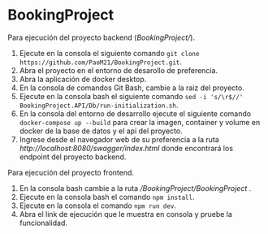 # BookingProject
Para ejecución del proyecto backend (_BookingProject/_).
1. Ejecute en la consola el siguiente comando ```git clone https://github.com/PaoM21/BookingProject.git```.
2. Abra el proyecto en el entorno de desarollo de preferencia.
3. Abra la aplicación de docker desktop.
4. En la consola de comandos Git Bash, cambie a la raiz del proyecto.
5. Ejecute en la consola bash el siguiente comando ```sed -i 's/\r$//' BookingProject.API/Db/run-initialization.sh```.
6. En la consola del entorno de desarrollo ejecute el siguiente comando ```docker-compose up --build``` para crear la imagen, container y volume en docker de la base de datos y el api del proyecto.
7. Ingrese desde el navegador web de su preferencia a la ruta _http://localhost:8080/swagger/index.html_ donde encontrará los endpoint del proyecto backend.
   
Para ejecución del proyecto frontend.
1. En la consola bash cambie a la ruta _/BookingProject/BookingProject_ .
2. Ejecute en la consola bash el comando ```npm install```.
3. Ejecute en la consola el comando ```npm run dev```.
4. Abra el link de ejecución que le muestra en consola y pruebe la funcionalidad.
